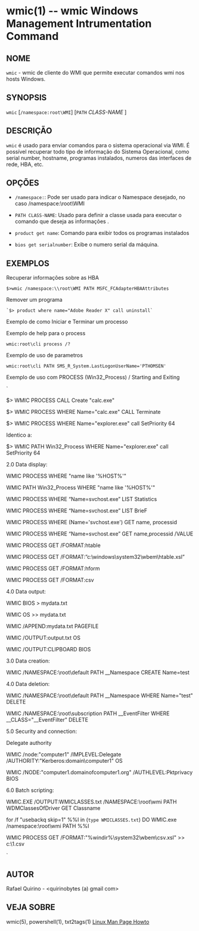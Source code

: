 wmic(1) -- wmic Windows Management Intrumentation Command
===============================================

NOME
----

`wmic` - wmic de cliente do WMI que permite executar comandos wmi nos hosts Windows.

SYNOPSIS
--------

`wmic` [`/namespace:root\WMI`] [`PATH` *CLASS-NAME* ] 

DESCRIÇÃO
---------

`wmic` é usado para enviar comandos para o sistema operacional via WMI.
É possível recuperar todo tipo de informação do Sistema Operacional, como serial number, hostname, programas instalados, numeros das interfaces de rede, HBA, etc.

OPÇÕES
------

* `/namespace:`:
  Pode ser usado para indicar o Namespace desejado, no caso /namespace:\\root\WMI

* `PATH CLASS-NAME`:
  Usado para definir a classe usada para executar o comando que deseja as informações .

* `product get name`:
  Comando para exibir todos os programas instalados

* `bios get serialnumber`:
  Exibe o numero serial da máquina.


EXEMPLOS
--------

Recuperar informações sobre as HBA

   `$>wmic /namespace:\\root\WMI PATH MSFC_FCAdapterHBAAttributes`

Remover um programa

    `$> product where name="Adobe Reader X" call uninstall`

Exemplo de como Iniciar e Terminar um processo


Exemplo de help para o process

`wmic:root\cli process /?`

Exemplo de uso de parametros

`wmic:root\cli PATH SMS_R_System.LastLogonUserName='PTHOMSEN'` 

Exemplo de uso com PROCESS (Win32_Process) / Starting and Exiting

`

$> WMIC PROCESS CALL Create "calc.exe"

$> WMIC PROCESS WHERE Name="calc.exe" CALL Terminate

$> WMIC PROCESS WHERE Name="explorer.exe" call SetPriority 64

Identico a: 

$> WMIC PATH Win32_Process WHERE Name="explorer.exe" call SetPriority 64



2.0             Data display:
 

WMIC PROCESS WHERE "name like '%HOST%'"

WMIC PATH Win32_Process WHERE "name like '%HOST%'"

WMIC PROCESS WHERE “Name=svchost.exe” LIST Statistics

WMIC PROCESS WHERE “Name=svchost.exe” LIST BrieF

WMIC PROCESS WHERE (Name='svchost.exe') GET name, processid

WMIC PROCESS WHERE “Name=svchost.exe” GET name,processid /VALUE

WMIC PROCESS GET /FORMAT:htable

WMIC PROCESS GET /FORMAT:”c:\windows\system32\wbem\htable.xsl” 

WMIC PROCESS GET /FORMAT:hform 

WMIC PROCESS GET /FORMAT:csv

 

4.0      Data output:

 

WMIC BIOS > mydata.txt

WMIC OS >> mydata.txt

WMIC /APPEND:mydata.txt PAGEFILE

WMIC /OUTPUT:output.txt OS

WMIC /OUTPUT:CLIPBOARD BIOS

 

3.0             Data creation:

 

WMIC /NAMESPACE:\\root\default PATH __Namespace CREATE Name=test

 

4.0             Data deletion:

 

WMIC /NAMESPACE:\\root\default PATH __Namespace WHERE Name="test" DELETE

WMIC /NAMESPACE:\\root\subscription PATH __EventFilter WHERE __CLASS="__EventFilter" DELETE

 

5.0             Security and connection:

 

Delegate authority

WMIC /node:"computer1" /IMPLEVEL:Delegate /AUTHORITY:"Kerberos:domain\computer1" OS

 

WMIC /NODE:"computer1.domainofcomputer1.org" /AUTHLEVEL:Pktprivacy BIOS

 

 

6.0             Batch scripting:

 

WMIC.EXE /OUTPUT:WMICLASSES.txt /NAMESPACE:\\root\wmi PATH WDMClassesOfDriver GET Classname

for /f "usebackq skip=1" %%I in (``type WMICLASSES.txt``) DO WMIC.exe /namespace:\\root\wmi PATH %%I

 

WMIC PROCESS GET /FORMAT:"%windir%\system32\wbem\csv.xsl" >> c:\1.csv

`

AUTOR
-----

Rafael Quirino - <quirinobytes (a) gmail com>

VEJA SOBRE
----------

wmic(5), powershell(1), txt2tags(1) [Linux Man Page Howto](
http://www.schweikhardt.net/man_page_howto.html)
